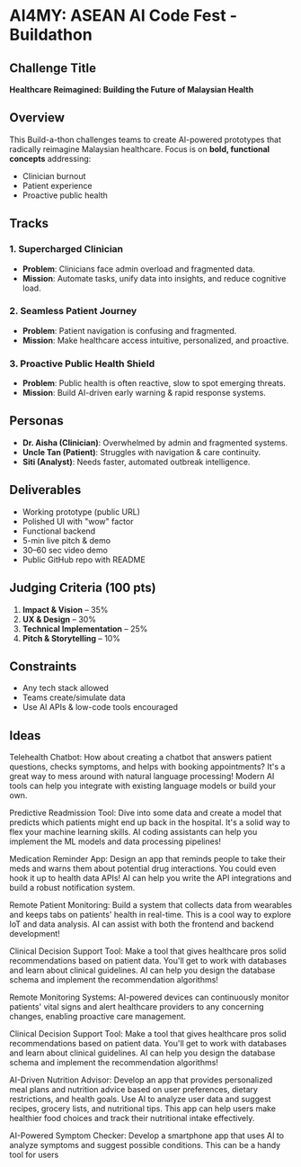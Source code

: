 # AI4MY: ASEAN AI Code Fest - Buildathon

## Challenge Title
**Healthcare Reimagined: Building the Future of Malaysian Health**

## Overview
This Build-a-thon challenges teams to create AI-powered prototypes that radically reimagine Malaysian healthcare.
Focus is on **bold, functional concepts** addressing:
- Clinician burnout
- Patient experience
- Proactive public health

## Tracks
### 1. Supercharged Clinician
- **Problem**: Clinicians face admin overload and fragmented data.
- **Mission**: Automate tasks, unify data into insights, and reduce cognitive load.

### 2. Seamless Patient Journey
- **Problem**: Patient navigation is confusing and fragmented.
- **Mission**: Make healthcare access intuitive, personalized, and proactive.

### 3. Proactive Public Health Shield
- **Problem**: Public health is often reactive, slow to spot emerging threats.
- **Mission**: Build AI-driven early warning & rapid response systems.

## Personas
- **Dr. Aisha (Clinician)**: Overwhelmed by admin and fragmented systems.
- **Uncle Tan (Patient)**: Struggles with navigation & care continuity.
- **Siti (Analyst)**: Needs faster, automated outbreak intelligence.

## Deliverables
- Working prototype (public URL)
- Polished UI with "wow" factor
- Functional backend
- 5-min live pitch & demo
- 30–60 sec video demo
- Public GitHub repo with README

## Judging Criteria (100 pts)
1. **Impact & Vision** – 35%
2. **UX & Design** – 30%
3. **Technical Implementation** – 25%
4. **Pitch & Storytelling** – 10%

## Constraints
- Any tech stack allowed
- Teams create/simulate data
- Use AI APIs & low-code tools encouraged

## Ideas

Telehealth Chatbot: How about creating a chatbot that answers patient questions, checks symptoms, and helps with booking appointments? It's a great way to mess around with natural language processing! Modern AI tools can help you integrate with existing language models or build your own.

Predictive Readmission Tool: Dive into some data and create a model that predicts which patients might end up back in the hospital. It's a solid way to flex your machine learning skills. AI coding assistants can help you implement the ML models and data processing pipelines!

Medication Reminder App: Design an app that reminds people to take their meds and warns them about potential drug interactions. You could even hook it up to health data APIs! AI can help you write the API integrations and build a robust notification system.

Remote Patient Monitoring: Build a system that collects data from wearables and keeps tabs on patients' health in real-time. This is a cool way to explore IoT and data analysis. AI can assist with both the frontend and backend development!

Clinical Decision Support Tool: Make a tool that gives healthcare pros solid recommendations based on patient data. You'll get to work with databases and learn about clinical guidelines. AI can help you design the database schema and implement the recommendation algorithms!

Remote Monitoring Systems: AI-powered devices can continuously monitor patients' vital signs and alert healthcare providers to any concerning changes, enabling proactive care management.

Clinical Decision Support Tool: Make a tool that gives healthcare pros solid recommendations based on patient data. You'll get to work with databases and learn about clinical guidelines. AI can help you design the database schema and implement the recommendation algorithms!

AI-Driven Nutrition Advisor: Develop an app that provides personalized meal plans and nutrition advice based on user preferences, dietary restrictions, and health goals. Use AI to analyze user data and suggest recipes, grocery lists, and nutritional tips. This app can help users make healthier food choices and track their nutritional intake effectively.

AI-Powered Symptom Checker: Develop a smartphone app that uses AI to analyze symptoms and suggest possible conditions. This can be a handy tool for users